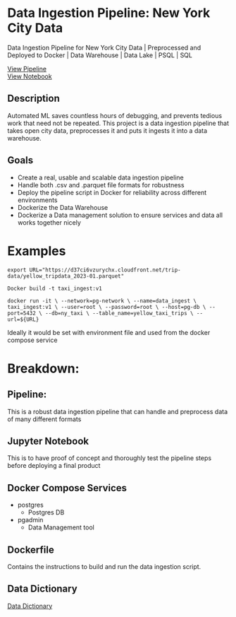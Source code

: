 # Data Ingestion Pipeline: New York City Data
Data Ingestion Pipeline for New York City Data | Preprocessed and Deployed to Docker | Data Warehouse | Data Lake | PSQL | SQL

[View Pipeline](https://github.com/Dada-Tech/ny-pipeline-ingestion/blob/main/ingest_data.py)  
[View Notebook](https://github.com/Dada-Tech/ny-pipeline-ingestion/blob/main/psql-workbench.ipynb)

## Description
Automated ML saves countless hours of debugging, and prevents tedious work that need not be repeated.
This project is a data ingestion pipeline that takes open city data, preprocesses it and puts it ingests it into a data warehouse.

## Goals
* Create a real, usable and scalable data ingestion pipeline
* Handle both .csv and .parquet file formats for robustness
* Deploy the pipeline script in Docker for reliability across different environments
* Dockerize the Data Warehouse
* Dockerize a Data management solution to ensure services and data all works together nicely

# Examples
`export URL="https://d37ci6vzurychx.cloudfront.net/trip-data/yellow_tripdata_2023-01.parquet"`

`Docker build -t taxi_ingest:v1`

`docker run -it \
--network=pg-network \
--name=data_ingest \
taxi_ingest:v1 \
--user=root \
--password=root \
--host=pg-db \
--port=5432 \
--db=ny_taxi \
--table_name=yellow_taxi_trips \
--url=${URL}`

Ideally it would be set with environment file and used from the docker compose service

# Breakdown:
## Pipeline:
This is a robust data ingestion pipeline that can handle and preprocess data of many different formats

## Jupyter Notebook
This is to have proof of concept and thoroughly test the pipeline steps before deploying a final product

## Docker Compose Services
* postgres
  * Postgres DB
* pgadmin
  * Data Management tool
 
## Dockerfile
Contains the instructions to build and run the data ingestion script.

## Data Dictionary
[Data Dictionary](https://github.com/Dada-Tech/ny-pipeline-ingestion/blob/main/data_dictionary_trip_records_yellow.pdf)


